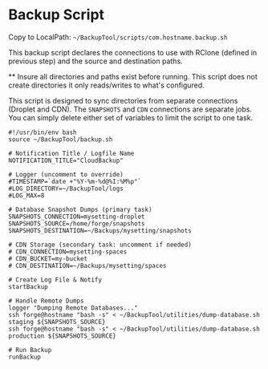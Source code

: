 # Backup Script
Copy to LocalPath: `~/BackupTool/scripts/com.hostname.backup.sh`

This backup script declares the connections to use with RClone 
(defined in previous step) and the source and destination paths.

** Insure all directories and paths exist before running.  This script 
does not create directories it only reads/writes to what's configured.

This script is designed to sync directories from separate connections 
(Droplet and CDN). The `SNAPSHOTS` and `CDN` connections are separate jobs. You 
can simply delete either set of variables to limit the script to one task.

```
#!/usr/bin/env bash
source ~/BackupTool/backup.sh

# Notification Title / Logfile Name
NOTIFICATION_TITLE="CloudBackup"

# Logger (uncomment to override)
#TIMESTAMP=`date +"%Y-%m-%d@%I:%M%p"`
#LOG_DIRECTORY=~/BackupTool/logs
#LOG_MAX=8

# Database Snapshot Dumps (primary task)
SNAPSHOTS_CONNECTION=mysetting-droplet
SNAPSHOTS_SOURCE=/home/forge/snapshots
SNAPSHOTS_DESTINATION=~/Backups/mysetting/snapshots

# CDN Storage (secondary task: uncomment if needed)
# CDN_CONNECTION=mysetting-spaces
# CDN_BUCKET=my-bucket
# CDN_DESTINATION=~/Backups/mysetting/spaces

# Create Log File & Notify
startBackup

# Handle Remote Dumps
logger "Dumping Remote Databases..."
ssh forge@hostname "bash -s" < ~/BackupTool/utilities/dump-database.sh staging ${SNAPSHOTS_SOURCE}
ssh forge@hostname "bash -s" < ~/BackupTool/utilities/dump-database.sh production ${SNAPSHOTS_SOURCE}

# Run Backup
runBackup
```

